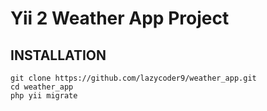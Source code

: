 Yii 2 Weather App Project
============================

## INSTALLATION
```
git clone https://github.com/lazycoder9/weather_app.git
cd weather_app
php yii migrate
```
